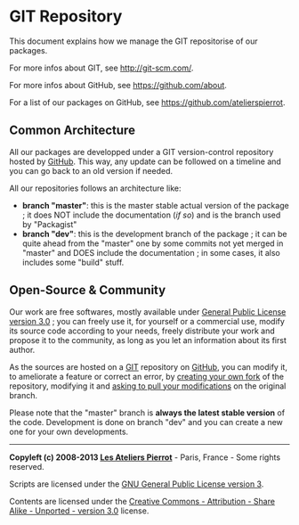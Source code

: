 GIT Repository
==============

This document explains how we manage the GIT repositorise of our packages.

For more infos about GIT, see <http://git-scm.com/>.

For more infos about GitHub, see <https://github.com/about>.

For a list of our packages on GitHub, see <https://github.com/atelierspierrot>.


Common Architecture
-------------------

All our packages are developped under a GIT version-control repository hosted by 
[GitHub](https://github.com/about). This way, any update can be followed on a timeline
and you can go back to an old version if needed.

All our repositories follows an architecture like:

-   **branch "master"**: this is the master stable actual version of the package ; it does
    NOT include the documentation (*if so*) and is the branch used by "Packagist"
-   **branch "dev"**: this is the development branch of the package ; it can be quite
    ahead from the "master" one by some commits not yet merged in "master" and DOES include
    the documentation ; in some cases, it also includes some "build" stuff.


Open-Source & Community
-----------------------

Our work are free softwares, mostly available under [General Public License version 3.0](http://opensource.org/licenses/GPL-3.0) ; 
you can freely use it, for yourself or a commercial use, modify its source code according to your needs, 
freely distribute your work and propose it to the community, as long as you let an information about its first author.

As the sources are hosted on a [GIT](http://git-scm.com/) repository on [GitHub](https://github.com/atelierspierrot),
you can modify it, to ameliorate a feature or correct an error, by [creating your own fork](https://help.github.com/articles/fork-a-repo)
of the repository, modifying it and [asking to pull your modifications](https://help.github.com/articles/using-pull-requests) on
the original branch.

Please note that the "master" branch is **always the latest stable version** of the code. 
Development is done on branch "dev" and you can create a new one for your own developments.



----
**Copyleft (c) 2008-2013 [Les Ateliers Pierrot](http://www.ateliers-pierrot.fr/)** - Paris, France - Some rights reserved.

Scripts are licensed under the [GNU General Public License version 3](http://www.gnu.org/licenses/gpl.html).

Contents are licensed under the [Creative Commons - Attribution - Share Alike - Unported - version 3.0](http://creativecommons.org/licenses/by-sa/3.0/) license.
